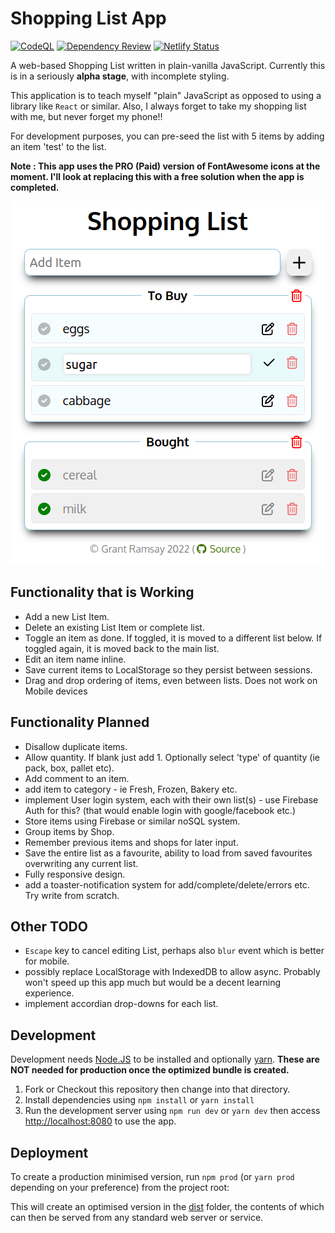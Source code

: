 # Shopping List App

[![CodeQL](https://github.com/seapagan/shopping-list/actions/workflows/codeql.yml/badge.svg)](https://github.com/seapagan/shopping-list/actions/workflows/codeql.yml) [![Dependency
Review](https://github.com/seapagan/shopping-list/actions/workflows/dependency-review.yml/badge.svg)](https://github.com/seapagan/shopping-list/actions/workflows/dependency-review.yml) [![Netlify Status](https://api.netlify.com/api/v1/badges/626644b9-1b8d-4936-821d-b02784fd765e/deploy-status)](https://app.netlify.com/sites/sp-shopping/deploys)

A web-based Shopping List written in plain-vanilla JavaScript. Currently this is
in a seriously **alpha stage**, with incomplete styling.

This application is to teach myself "plain" JavaScript as opposed to using a
library like `React` or similar. Also, I always forget to take my shopping list
with me, but never forget my phone!!

For development purposes, you can pre-seed the list with 5 items by adding an
item 'test' to the list.

**Note : This app uses the PRO (Paid) version of FontAwesome icons at the moment.
I'll look at replacing this with a free solution when the app is completed.**

![screenshot](images/screenshot.png)

## Functionality that is Working

- Add a new List Item.
- Delete an existing List Item or complete list.
- Toggle an item as done. If toggled, it is moved to a different list below. If
  toggled again, it is moved back to the main list.
- Edit an item name inline.
- Save current items to LocalStorage so they persist between sessions.
- Drag and drop ordering of items, even between lists. Does not work on Mobile
  devices

## Functionality Planned

- Disallow duplicate items.
- Allow quantity. If blank just add 1. Optionally select 'type' of quantity (ie
  pack, box, pallet etc).
- Add comment to an item.
- add item to category - ie Fresh, Frozen, Bakery etc.
- implement User login system, each with their own list(s) - use Firebase Auth
  for this? (that would enable login with google/facebook etc.)
- Store items using Firebase or similar noSQL system.
- Group items by Shop.
- Remember previous items and shops for later input.
- Save the entire list as a favourite, ability to load from saved favourites
  overwriting any current list.
- Fully responsive design.
- add a toaster-notification system for add/complete/delete/errors etc. Try
  write from scratch.

## Other TODO

- `Escape` key to cancel editing List, perhaps also `blur` event which is better
  for mobile.
- possibly replace LocalStorage with IndexedDB to allow async. Probably won't
  speed up this app much but would be a decent learning experience.
- implement accordian drop-downs for each list.

## Development

Development needs [Node.JS](https://nodejs.org/) to be installed and optionally
[yarn](https://yarnpkg.com/). **These are NOT needed for production once the
optimized bundle is created.**

1) Fork or Checkout this repository then change into that directory.
2) Install dependencies using `npm install` or `yarn install`
3) Run the development server using `npm run dev` or `yarn dev` then access
   <http://localhost:8080> to use the app.

## Deployment

To create a production minimised version, run `npm prod` (or `yarn prod`
depending on your preference) from the project root:

This will create an optimised version in the [dist](dist) folder, the contents
of which can then be served from any standard web server or service.
